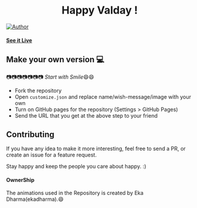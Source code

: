<h1 align="center">
   Happy Valday !
</h1>

[![Author](https://img.shields.io/badge/author-ekadharmaa-green)](https://github.com/ekadharmaa/)


#### [See it Live](https://github.com/ekadharmaa.github.io/happyvalday/)

## Make your own version :computer:

:camera::camera::camera::camera::camera::camera::camera:
*Start with Smile*:smile::smile:

* Fork the repository
* Open `customize.json` and replace name/wish-message/image with your own
* Turn on GitHub pages for the repository (Settings > GitHub Pages)
* Send the URL that you get at the above step to your friend


## Contributing

If you have any idea to make it more interesting, feel free to send a PR, or create an issue for a feature request.

Stay happy and keep the people you care about happy. :)

#### OwnerShip
 The animations used in the Repository is created by Eka Dharma(ekadharma).:smile:
